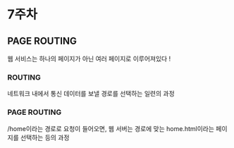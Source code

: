 # 7주차
## PAGE ROUTING
웹 서비스는 하나의 페이지가 아닌 여러 페이지로 이루어져있다 !
### ROUTING
네트워크 내에서 통신 데이터를 보낼 경로를 선택하는 일련의 과정
### PAGE ROUTING
/home이라는 경로로 요청이 들어오면, 웹 서버는 경로에 맞는 home.html이라는 페이지를 선택하는 등의 과정  
